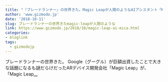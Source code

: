 ```yaml
---
title: "『ブレードランナー』の世界きた。Magic Leapが人間のようなAIアシスタント「MICA（マイカ）」を発表"
author: 'www.gizmodo.jp'
date: '2018-10-11'
slug: ブレードランナーの世界きたmagic-leapが人間のような
link: https://www.gizmodo.jp/2018/10/magic-leap-ai-mica.html
categories:
- bloglink
tags:
  - gizmodojp
---
```


ブレードランナーの世界きた。 Google（グーグル）が巨額出資したことで大きな話題になるも謎だらけだったARデバイス開発会社「Magic Leap」が、「Magic Leap[... <i class="fas fa-external-link-alt"></i>](https://www.gizmodo.jp/2018/10/magic-leap-ai-mica.html)

